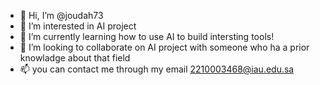 - 👋 Hi, I’m @joudah73
- 👀 I’m interested in AI project
- 🌱 I’m currently learning how to use AI to build intersting tools!
- 💞️ I’m looking to collaborate on AI project with someone who ha a prior knowladge about that field
- 📫 you can contact me through my email 2210003468@iau.edu.sa

<!---
joudah73/joudah73 is a ✨ special ✨ repository because its `README.md` (this file) appears on your GitHub profile.
You can click the Preview link to take a look at your changes.
--->
